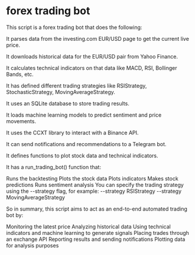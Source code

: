 # forex trading bot
This script is a forex trading bot that does the following:

It parses data from the investing.com EUR/USD page to get the current live price.

It downloads historical data for the EUR/USD pair from Yahoo Finance.

It calculates technical indicators on that data like MACD, RSI, Bollinger Bands, etc.

It has defined different trading strategies like RSIStrategy, StochasticStrategy, MovingAverageStrategy.

It uses an SQLite database to store trading results.

It loads machine learning models to predict sentiment and price movements.

It uses the CCXT library to interact with a Binance API.

It can send notifications and recommendations to a Telegram bot.

It defines functions to plot stock data and technical indicators.

It has a run_trading_bot() function that:

Runs the backtesting
Plots the stock data
Plots indicators
Makes stock predictions
Runs sentiment analysis
You can specify the trading strategy using the --strategy flag, for example:
--strategy RSIStrategy
--strategy MovingAverageStrategy

So in summary, this script aims to act as an end-to-end automated trading bot by:

Monitoring the latest price
Analyzing historical data
Using technical indicators and machine learning to generate signals
Placing trades through an exchange API
Reporting results and sending notifications
Plotting data for analysis purposes

